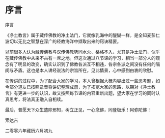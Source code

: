 # 序言

序言

《净土教言》属于藏传佛教的净土法门，它就像乳海中的醍醐一样，是全知麦彭仁波切以无比之智慧在深广的经教海洋中撷取出来的窍诀精要。

以前很多人认为藏传佛教与汉传佛教势同水火、格格不入，尤其是净土法门，似乎在藏传佛教中从来不占有一席之地。但这次通过八节课的学习，相当一部分人的观念有了明显的改变，确实认识到了佛教各派互不相违，各宗各派之间没有任何的隔阂与矛盾。这也是本人讲经说法的宗旨所在，见此情景，心中感到由衷的欣慰。

在传讲的过程中，为了配合大家的学习，本人曾根据大概内容出过一些思考题，如今部分道友已按照录音将讲记整理成册，为了拓宽大家的思路，以期对《净土教言》有更进一步的认识，故又按照每节课的内容重新出题，望大家在学习的同时认真思考，将法真正融入自相续。

最后，普愿天下众生遣除邪知，树立正见，一心念佛，同登极乐！阿弥陀佛！

索达吉

二零零六年藏历六月初九


